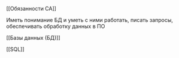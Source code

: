
[[Обязанности СА]]

Иметь понимание БД и уметь с ними работать, писать запросы, обеспечивать обработку данных в ПО

[[Базы данных (БД)]]

[[SQL]]


